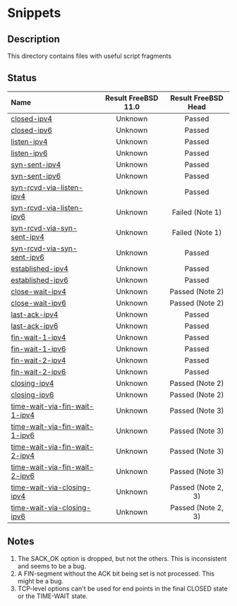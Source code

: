 # Snippets

## Description
This directory contains files with useful script fragments

## Status

| Name                                                                                                       | Result FreeBSD 11.0 | Result FreeBSD Head |
|:-----------------------------------------------------------------------------------------------------------|:-------------------:|:-------------------:|
|[closed-ipv4](closed-ipv4.pkt "Move to initial CLOSED state")                                               | Unknown             | Passed              |
|[closed-ipv6](closed-ipv6.pkt "Move to initial CLOSED state")                                               | Unknown             | Passed              |
|[listen-ipv4](listen-ipv4.pkt "Move to LISTEN state")                                                       | Unknown             | Passed              |
|[listen-ipv6](listen-ipv6.pkt "Move to LISTEN state")                                                       | Unknown             | Passed              |
|[syn-sent-ipv4](syn-sent-ipv4.pkt "Move to SYN-SENT state")                                                 | Unknown             | Passed              |
|[syn-sent-ipv6](syn-sent-ipv6.pkt "Move to SYN-SENT state")                                                 | Unknown             | Passed              |
|[syn-rcvd-via-listen-ipv4](syn-rcvd-via-listen-ipv4.pkt "Move to SYN-RCVD state via LISTEN")                | Unknown             | Passed              |
|[syn-rcvd-via-listen-ipv6](syn-rcvd-via-listen-ipv6.pkt "Move to SYN-RCVD state via LISTEN")                | Unknown             | Failed (Note 1)     |
|[syn-rcvd-via-syn-sent-ipv4](syn-rcvd-via-syn-sent-ipv4.pkt "Move to SYN-RCVD state via SYN-SENT")          | Unknown             | Failed (Note 1)     |
|[syn-rcvd-via-syn-sent-ipv6](syn-rcvd-via-syn-sent-ipv6.pkt "Move to SYN-RCVD state via SYN-SENT")          | Unknown             | Passed              |
|[established-ipv4](established-ipv4.pkt "Move to ESTABLISHED state")                                        | Unknown             | Passed              |
|[established-ipv6](established-ipv6.pkt "Move to ESTABLISHED state")                                        | Unknown             | Passed              |
|[close-wait-ipv4](close-wait-ipv4.pkt "Move to CLOSE-WAIT state")                                           | Unknown             | Passed (Note 2)     |
|[close-wait-ipv6](close-wait-ipv6.pkt "Move to CLOSE-WAIT state")                                           | Unknown             | Passed (Note 2)     |
|[last-ack-ipv4](last-ack-ipv4.pkt "Move to LAST-ACK state")                                                 | Unknown             | Passed              |
|[last-ack-ipv6](last-ack-ipv6.pkt "Move to LAST-ACK state")                                                 | Unknown             | Passed              |
|[fin-wait-1-ipv4](fin-wait-1-ipv4.pkt "Move to FIN-WAIT-1 state")                                           | Unknown             | Passed              |
|[fin-wait-1-ipv6](fin-wait-1-ipv6.pkt "Move to FIN-WAIT-1 state")                                           | Unknown             | Passed              |
|[fin-wait-2-ipv4](fin-wait-2-ipv4.pkt "Move to FIN-WAIT-2 state")                                           | Unknown             | Passed              |
|[fin-wait-2-ipv6](fin-wait-2-ipv6.pkt "Move to FIN-WAIT-2 state")                                           | Unknown             | Passed              |
|[closing-ipv4](closing-ipv4.pkt "Move to CLOSING state")                                                    | Unknown             | Passed (Note 2)     |
|[closing-ipv6](closing-ipv6.pkt "Move to CLOSING state")                                                    | Unknown             | Passed (Note 2)     |
|[time-wait-via-fin-wait-1-ipv4](time-wait-via-fin-wait-1-ipv4.pkt "Move to TIME-WAIT state via FIN-WAIT-1") | Unknown             | Passed (Note 3)     |
|[time-wait-via-fin-wait-1-ipv6](time-wait-via-fin-wait-1-ipv6.pkt "Move to TIME-WAIT state via FIN-WAIT-1") | Unknown             | Passed (Note 3)     |
|[time-wait-via-fin-wait-2-ipv4](time-wait-via-fin-wait-2-ipv4.pkt "Move to TIME-WAIT state via FIN-WAIT-2") | Unknown             | Passed (Note 3)     |
|[time-wait-via-fin-wait-2-ipv6](time-wait-via-fin-wait-2-ipv6.pkt "Move to TIME-WAIT state via FIN-WAIT-2") | Unknown             | Passed (Note 3)     |
|[time-wait-via-closing-ipv4](time-wait-via-closing-ipv4.pkt "Move to TIME-WAIT state via CLOSING")          | Unknown             | Passed (Note 2, 3)  |
|[time-wait-via-closing-ipv6](time-wait-via-closing-ipv6.pkt "Move to TIME-WAIT state via CLOSING")          | Unknown             | Passed (Note 2, 3)  |

## Notes
1. The SACK_OK option is dropped,  but not the others. This is inconsistent and seems to be a bug.
2. A FIN-segment without the ACK bit being set is not processed. This might be a bug.
3. TCP-level options can't be used for end points in the final CLOSED state or the TIME-WAIT state.